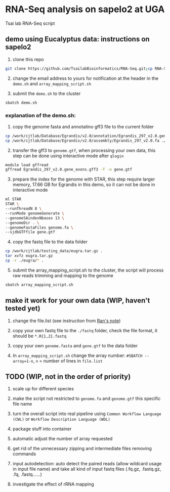 # RNA-Seq analysis on sapelo2 at UGA

Tsai lab RNA-Seq script

## demo using Eucalyptus data: instructions on sapelo2

1. clone this repo

```bash
git clone https://github.com/TsailabBioinformatics/RNA-Seq.git;cp RNA-Seq/* .
```

2. change the email address to yours for notification at the header in the `demo.sh` and `array_mapping_script.sh`

3. submit the `demo.sh` to the cluster

```bash
sbatch demo.sh
```

### explanation of the demo.sh:

1. copy the genome fasta and annotatino gff3 file to the current folder

```bash
cp /work/cjtlab/Database/Egrandis/v2.0/annotation/Egrandis_297_v2.0.gene_exons.gff3 .
cp /work/cjtlab/Database/Egrandis/v2.0/assembly/Egrandis_297_v2.0.fa ./genome.fa

```

2. transfer the gff3 to `genome.gtf`, when processing your own data, this step can be done using interactive mode after `qlogin`

```bash
module load gffread
gffread Egrandis_297_v2.0.gene_exons.gff3 -T -o gene.gtf 
```

3. prepare the index for the genome with STAR, this step require larger memory, 17.66 GB for Egrandis in this demo, so it can not be done in interactive mode

```bash
ml STAR
STAR \
--runThreadN 8 \
--runMode genomeGenerate \
--genomeSAindexNbases 13 \
--genomeDir . \
--genomeFastaFiles genome.fa \
--sjdbGTFfile gene.gtf
```

<!-- hays: here my program was killed. we could possibly offer debugging support -->

4. copy the fastq file to the data folder

```bash
cp /work/cjtlab/testing_data/eugra.tar.gz .
tar xvfz eugra.tar.gz
cp -r ./eugra/* .
```

5. submit the array_mapping_script.sh to the cluster, the script will process raw reads trimming and mapping to the genome

```bash
sbatch array_mapping_script.sh
```

## make it work for your own data (WIP, haven't tested yet)

1. change the file.list (see instruciton from [Ran's note](https://www.evernote.com/shard/s202/client/snv?noteGuid=070f6281-ef94-47c1-a4df-3dbb2083693c&noteKey=2e87d16e54db6d4b&sn=https%3A%2F%2Fwww.evernote.com%2Fshard%2Fs202%2Fsh%2F070f6281-ef94-47c1-a4df-3dbb2083693c%2F2e87d16e54db6d4b&title=RNAseq%2Bpipeline%2B%2528SLURM%2Bsystem%2B2020%2529))

2. copy your own fastq file to the `./fastq` folder, check the file format, it should be `*.R{1,2}.fastq`

3. copy your own `genome.fasta` and `gene.gtf` to the data folder

4. In `array_mapping_script.sh` change the array number: `#SBATCH --array=1-n`, `n` = number of lines in `file.list`

## TODO (WIP, not in the order of priority)

1. scale up for different species

2. make the script not restricted to `genome.fa` and `genome.gtf` this specific file name

3. turn the overall script into real pipeline using `Common Workflow Language (CWL)` or `Workflow Description Language (WDL)`

4. package stuff into container

5. automatic adjust the number of array requested

6. get rid of the unnecessary zipping and intermediate files removing commands

7. input autodetection: auto detect the paired reads (allow wildcard usage in input file name) and take all kind of input fastq files (.fq.gz, .fastq.gz, .fq, .fastq......)

8. investigate the effect of rRNA mapping
